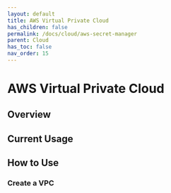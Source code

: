 ```yaml
---
layout: default
title: AWS Virtual Private Cloud
has_children: false
permalink: /docs/cloud/aws-secret-manager
parent: Cloud
has_toc: false
nav_order: 15
---
```


# AWS Virtual Private Cloud

## Overview

## Current Usage

## How to Use

### Create a VPC